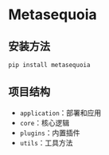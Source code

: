 # Metasequoia

## 安装方法

```bash
pip install metasequoia
```

## 项目结构

- `application`：部署和应用
- `core`：核心逻辑
- `plugins`：内置插件
- `utils`：工具方法
